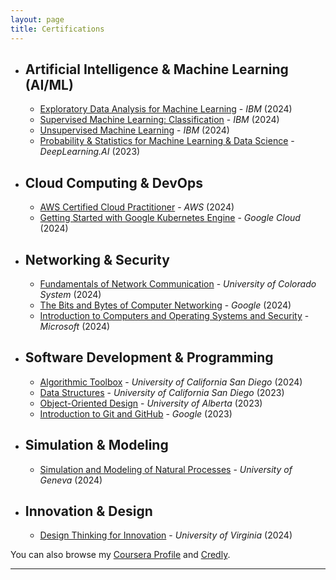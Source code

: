 ```yaml
---
layout: page
title: Certifications
---
```



- ## Artificial Intelligence & Machine Learning (AI/ML)
  - [Exploratory Data Analysis for Machine Learning](https://coursera.org/verify/GC7EXU33LNUO) - *IBM* (2024)
  - [Supervised Machine Learning: Classification](https://coursera.org/verify/0ZVMM9D7N0JF) - *IBM* (2024)
  - [Unsupervised Machine Learning](https://coursera.org/verify/YKLXQJQLF88N) - *IBM* (2024)
  - [Probability & Statistics for Machine Learning & Data Science](https://coursera.org/verify/TF8SM7EPCALC) - *DeepLearning.AI* (2023)

- ## Cloud Computing & DevOps
  - [AWS Certified Cloud Practitioner](https://lnkd.in/gG2H6zUQ) - *AWS* (2024)
  - [Getting Started with Google Kubernetes Engine](https://coursera.org/verify/M0TYF9PC8N2G) - *Google Cloud* (2024)

- ## Networking & Security
  - [Fundamentals of Network Communication](https://coursera.org/verify/4358KMGCK4CH) - *University of Colorado System* (2024)
  - [The Bits and Bytes of Computer Networking](https://coursera.org/verify/PGZDJTGL927C) - *Google* (2024)
  - [Introduction to Computers and Operating Systems and Security](https://coursera.org/verify/FZEKA3H78AFF) - *Microsoft* (2024)

- ## Software Development & Programming
  - [Algorithmic Toolbox](https://coursera.org/verify/LMWU68U4HM5P) - *University of California San Diego* (2024)
  - [Data Structures](https://coursera.org/verify/WHB4REUCLNZ5) - *University of California San Diego* (2023)
  - [Object-Oriented Design](https://coursera.org/verify/GWKKFW8QT3AC) - *University of Alberta* (2023)
  - [Introduction to Git and GitHub](https://coursera.org/verify/PXJRVFNL2P8Y) - *Google* (2023)

- ## Simulation & Modeling
  - [Simulation and Modeling of Natural Processes](https://coursera.org/verify/88UJZMSG5BHG) - *University of Geneva* (2024)

- ## Innovation & Design
  - [Design Thinking for Innovation](https://coursera.org/verify/47LC7NCJMTJ3) - *University of Virginia* (2024)


You can also browse my <a href="https://www.coursera.org/user/5f793b45ed8a77078a08d1ed80536caa" target="_blank">Coursera Profile</a> and <a href="https://www.credly.com/users/rishi-agarwal.cb9e4d4b" target="_blank">Credly</a>.
<br />
<!-- 
- **2024**: 
  - [Getting Started with Google Kubernetes Engine](https://coursera.org/verify/M0TYF9PC8N2G) - *Google Cloud*

  - [Exploratory Data Analysis for Machine Learning](https://coursera.org/verify/GC7EXU33LNUO) - *IBM*

  - [Supervised Machine Learning: Classification](https://coursera.org/verify/0ZVMM9D7N0JF) - *IBM*

  - [Unsupervised Machine Learning](https://coursera.org/verify/YKLXQJQLF88N) - *IBM*

  - **[AWS Certified Cloud Practitioner](https://lnkd.in/gG2H6zUQ)** - *AWS*
  
  - [Simulation and Modeling of Natural Processes](https://coursera.org/verify/88UJZMSG5BHG) - *University of Geneva*
  
  - [Fundamentals of Network Communication](https://coursera.org/verify/4358KMGCK4CH) - *University of Colorado System*
  
  - [The Bits and Bytes of Computer Networking](https://coursera.org/verify/PGZDJTGL927C) - *Google*
  
  - [Design Thinking for Innovation](https://coursera.org/verify/47LC7NCJMTJ3) - *University of Virginia*
  
  - [Introduction to Computers and Operating Systems and Security](https://coursera.org/verify/FZEKA3H78AFF) - *Microsoft*
  
  - [Algorithmic Toolbox](https://coursera.org/verify/LMWU68U4HM5P) - *University of California San Diego*

- **2023**: 
  
  - [Data Structures](https://coursera.org/verify/WHB4REUCLNZ5) - *University of California San Diego*
  
  - [Object-Oriented Design](https://coursera.org/verify/GWKKFW8QT3AC) - *University of Alberta*
  
  - [Introduction to Git and GitHub](https://coursera.org/verify/PXJRVFNL2P8Y) - *Google*
  
  - [Probability & Statistics for Machine Learning & Data Science](https://coursera.org/verify/TF8SM7EPCALC) - *DeepLearning.AI* -->

---

<!-- ## Grouped by Category

### AI/ML
- **[Supervised Machine Learning: Classification](https://coursera.org/verify/0ZVMM9D7N0JF)** - *IBM* (2024)
- **[Unsupervised Machine Learning](https://coursera.org/verify/YKLXQJQLF88N)** - *IBM* (2024)
- **[Exploratory Data Analysis for Machine Learning](https://coursera.org/verify/GC7EXU33LNUO)** - *IBM* (2024)
- **[Probability & Statistics for Machine Learning & Data Science](https://coursera.org/verify/TF8SM7EPCALC)** - *DeepLearning.AI* (2023)
- **[Algorithmic Toolbox](https://coursera.org/verify/LMWU68U4HM5P)** - *University of California San Diego* (2024)

### Networking
- **[The Bits and Bytes of Computer Networking](https://coursera.org/verify/PGZDJTGL927C)** - *Google* (2024)
- **[Fundamentals of Network Communication](https://coursera.org/verify/4358KMGCK4CH)** - *University of Colorado System* (2024)

### Software Development
- **[Introduction to Git and GitHub](https://coursera.org/verify/PXJRVFNL2P8Y)** - *Google* (2023)
- **[Object-Oriented Design](https://coursera.org/verify/GWKKFW8QT3AC)** - *University of Alberta* (2023)
- **[Data Structures](https://coursera.org/verify/WHB4REUCLNZ5)** - *University of California San Diego* (2023)

### Innovation
- **[Design Thinking for Innovation](https://coursera.org/verify/47LC7NCJMTJ3)** - *University of Virginia* (2024) -->
